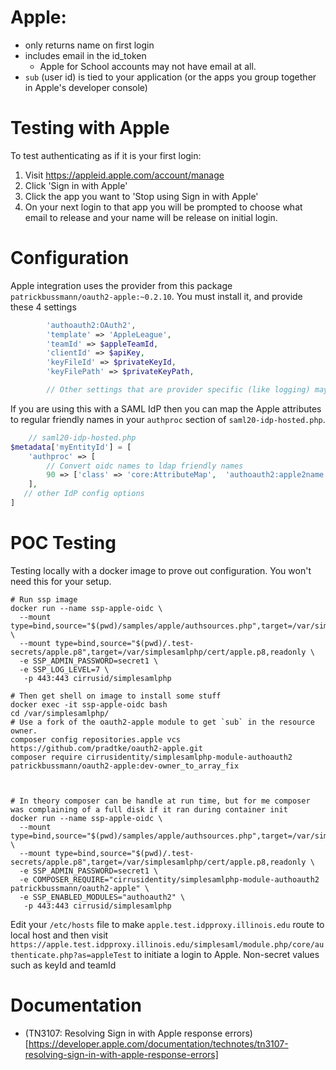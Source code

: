 
# Apple:
* only returns name on first login
* includes email in the id_token
  * Apple for School accounts may not have email at all.
* `sub` (user id) is tied to your application (or the apps you group together in Apple's developer console)

# Testing with Apple
To test authenticating as if it is your first login:
1. Visit https://appleid.apple.com/account/manage
2. Click 'Sign in with Apple'
3. Click the app you want to 'Stop using Sign in with Apple'
4. On your next login to that app you will be prompted to choose what email to release and your name
will be release on initial login.

# Configuration

Apple integration uses the provider from this package `patrickbussmann/oauth2-apple:~0.2.10`.
You must install it, and provide these 4 settings

```php
        'authoauth2:OAuth2',
        'template' => 'AppleLeague',
        'teamId' => $appleTeamId,
        'clientId' => $apiKey,
        'keyFileId' => $privateKeyId,
        'keyFilePath' => $privateKeyPath,

        // Other settings that are provider specific (like logging) may or may not work on the Apple provider
```

If you are using this with a SAML IdP then you can map the Apple attributes to regular friendly names in your `authproc` section of `saml20-idp-hosted.php`.

```php
    // saml20-idp-hosted.php
$metadata['myEntityId'] = [
    'authproc' => [
        // Convert oidc names to ldap friendly names
        90 => ['class' => 'core:AttributeMap',  'authoauth2:apple2name'],
    ],
   // other IdP config options
]
```


# POC Testing

Testing locally with a docker image to prove out configuration. You won't need this for your setup.

```
# Run ssp image
docker run --name ssp-apple-oidc \
  --mount type=bind,source="$(pwd)/samples/apple/authsources.php",target=/var/simplesamlphp/config/authsources.php,readonly \
  --mount type=bind,source="$(pwd)/.test-secrets/apple.p8",target=/var/simplesamlphp/cert/apple.p8,readonly \
  -e SSP_ADMIN_PASSWORD=secret1 \
  -e SSP_LOG_LEVEL=7 \
   -p 443:443 cirrusid/simplesamlphp

# Then get shell on image to install some stuff
docker exec -it ssp-apple-oidc bash
cd /var/simplesamlphp/
# Use a fork of the oauth2-apple module to get `sub` in the resource owner.
composer config repositories.apple vcs https://github.com/pradtke/oauth2-apple.git
composer require cirrusidentity/simplesamlphp-module-authoauth2 patrickbussmann/oauth2-apple:dev-owner_to_array_fix



# In theory composer can be handle at run time, but for me composer was complaining of a full disk if it ran during container init
docker run --name ssp-apple-oidc \
  --mount type=bind,source="$(pwd)/samples/apple/authsources.php",target=/var/simplesamlphp/config/authsources.php,readonly \
  --mount type=bind,source="$(pwd)/.test-secrets/apple.p8",target=/var/simplesamlphp/cert/apple.p8,readonly \
  -e SSP_ADMIN_PASSWORD=secret1 \
  -e COMPOSER_REQUIRE="cirrusidentity/simplesamlphp-module-authoauth2 patrickbussmann/oauth2-apple" \
  -e SSP_ENABLED_MODULES="authoauth2" \
   -p 443:443 cirrusid/simplesamlphp
```

Edit your `/etc/hosts` file to make `apple.test.idpproxy.illinois.edu` route to local host and then visit
 `https://apple.test.idpproxy.illinois.edu/simplesaml/module.php/core/authenticate.php?as=appleTest` to
initiate a login to Apple. Non-secret values such as keyId and teamId

# Documentation

* (TN3107: Resolving Sign in with Apple response errors)[https://developer.apple.com/documentation/technotes/tn3107-resolving-sign-in-with-apple-response-errors]